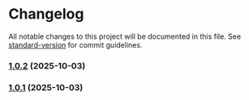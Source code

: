 # Changelog

All notable changes to this project will be documented in this file. See [standard-version](https://github.com/conventional-changelog/standard-version) for commit guidelines.

### [1.0.2](https://github.com/s1dm4n/s1dm4n.github.io/compare/v1.0.1...v1.0.2) (2025-10-03)

### [1.0.1](https://github.com/s1dm4n/s1dm4n.github.io/compare/v1.0.0...v1.0.1) (2025-10-03)
